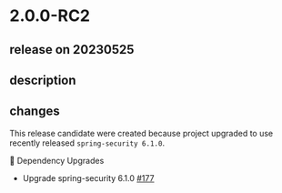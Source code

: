 # 2.0.0-RC2

## release on 20230525

## description

## changes

This release candidate were created because project upgraded to use recently released <code>spring-security 6.1.0</code>.

🔨 Dependency Upgrades

* Upgrade spring-security 6.1.0 <a href="https://github.com/spring-projects/spring-security-kerberos/issues/177" data-hovercard-type="issue" data-hovercard-url="/spring-projects/spring-security-kerberos/issues/177/hovercard">#177</a>

